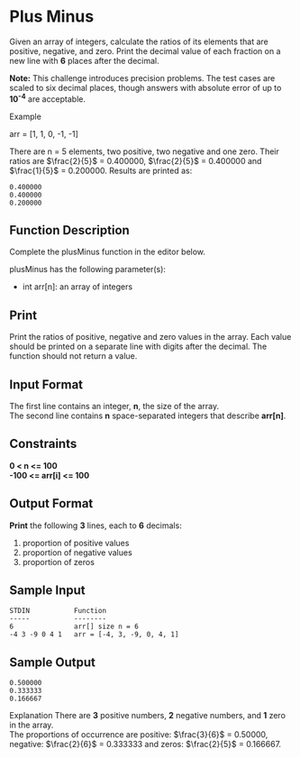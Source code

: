 # Plus Minus

Given an array of integers, calculate the ratios of its elements that are positive, negative, and zero. Print the decimal value of each fraction on a new line with **6** places after the decimal.

**Note:** This challenge introduces precision problems. The test cases are scaled to six decimal places, though answers with absolute error of up to **10<sup>-4</sup>** are acceptable.

Example

arr = [1, 1, 0, -1, -1]

There are n = 5 elements, two positive, two negative and one zero. Their ratios are $\frac{2}{5}$ = 0.400000, $\frac{2}{5}$ = 0.400000 and $\frac{1}{5}$ = 0.200000. Results are printed as:
```
0.400000
0.400000
0.200000
```
## Function Description

Complete the plusMinus function in the editor below.

plusMinus has the following parameter(s):

- int arr[n]: an array of integers

## Print

Print the ratios of positive, negative and zero values in the array. Each value should be printed on a separate line with  digits after the decimal. The function should not return a value.

## Input Format

The first line contains an integer, **n**, the size of the array.  
The second line contains **n** space-separated integers that describe **arr[n]**.

## Constraints

**0 < n <= 100   
-100 <= arr[i] <= 100**

## Output Format

**Print** the following  **3** lines, each to **6**  decimals:

1. proportion of positive values
2. proportion of negative values
3. proportion of zeros

## Sample Input
```
STDIN           Function
-----           --------
6               arr[] size n = 6
-4 3 -9 0 4 1   arr = [-4, 3, -9, 0, 4, 1]
```

## Sample Output

```
0.500000
0.333333
0.166667
```

Explanation
There are **3** positive numbers, **2** negative numbers, and **1** zero in the array.  
The proportions of occurrence are positive: $\frac{3}{6}$ = 0.50000, negative: $\frac{2}{6}$ = 0.333333 and zeros: $\frac{2}{5}$ = 0.166667.